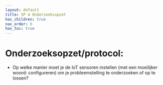 ```yaml
---
layout: default
title: SP 4 Onderzoeksopzet 
has_children: true
nav_order: 6
has_toc: true
---
```


# Onderzoeksopzet/protocol:

* Op welke manier moet je de IoT sensoren instellen (met een moeilijker woord: configureren) om je probleemstelling te onderzoeken of op te lossen?
